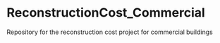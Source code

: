# ReconstructionCost_Commercial
Repository for the reconstruction cost project for commercial buildings

